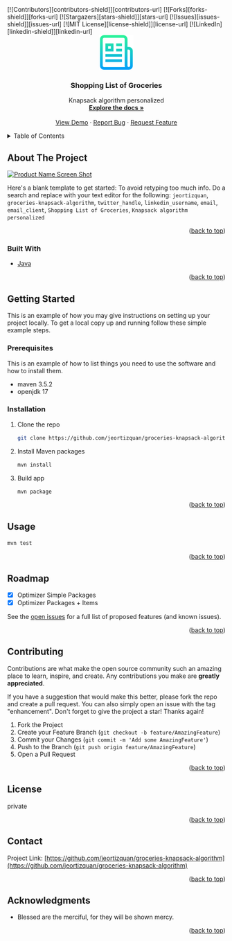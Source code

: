 <div id="top"></div>
<!-- PROJECT SHIELDS -->
<!--
*** I'm using markdown "reference style" links for readability.
*** Reference links are enclosed in brackets [ ] instead of parentheses ( ).
*** See the bottom of this document for the declaration of the reference variables
*** for contributors-url, forks-url, etc. This is an optional, concise syntax you may use.
*** https://www.markdownguide.org/basic-syntax/#reference-style-links
-->
[![Contributors][contributors-shield]][contributors-url]
[![Forks][forks-shield]][forks-url]
[![Stargazers][stars-shield]][stars-url]
[![Issues][issues-shield]][issues-url]
[![MIT License][license-shield]][license-url]
[![LinkedIn][linkedin-shield]][linkedin-url]


<!-- PROJECT LOGO -->
<br />
<div align="center">
  <a href="https://github.com/jeortizquan/groceries-knapsack-algorithm">
    <img src="images/logo.png" alt="Logo" width="80" height="80">
  </a>

<h3 align="center">Shopping List of Groceries</h3>

  <p align="center">
    Knapsack algorithm personalized
    <br />
    <a href="https://github.com/jeortizquan/groceries-knapsack-algorithm"><strong>Explore the docs »</strong></a>
    <br />
    <br />
    <a href="https://github.com/jeortizquan/groceries-knapsack-algorithm">View Demo</a>
    ·
    <a href="https://github.com/jeortizquan/groceries-knapsack-algorithm/issues">Report Bug</a>
    ·
    <a href="https://github.com/jeortizquan/groceries-knapsack-algorithm/issues">Request Feature</a>
  </p>
</div>



<!-- TABLE OF CONTENTS -->
<details>
  <summary>Table of Contents</summary>
  <ol>
    <li>
      <a href="#about-the-project">About The Project</a>
      <ul>
        <li><a href="#built-with">Built With</a></li>
      </ul>
    </li>
    <li>
      <a href="#getting-started">Getting Started</a>
      <ul>
        <li><a href="#prerequisites">Prerequisites</a></li>
        <li><a href="#installation">Installation</a></li>
      </ul>
    </li>
    <li><a href="#usage">Usage</a></li>
    <li><a href="#roadmap">Roadmap</a></li>
    <li><a href="#contributing">Contributing</a></li>
    <li><a href="#license">License</a></li>
    <li><a href="#contact">Contact</a></li>
    <li><a href="#acknowledgments">Acknowledgments</a></li>
  </ol>
</details>



<!-- ABOUT THE PROJECT -->
## About The Project

[![Product Name Screen Shot][product-screenshot]](https://example.com)

Here's a blank template to get started: To avoid retyping too much info. Do a search and replace with your text editor for the following: `jeortizquan`, `groceries-knapsack-algorithm`, `twitter_handle`, `linkedin_username`, `email`, `email_client`, `Shopping List of Groceries`, `Knapsack algorithm personalized`

<p align="right">(<a href="#top">back to top</a>)</p>



### Built With

* [Java](https://openjdk.java.net)


<p align="right">(<a href="#top">back to top</a>)</p>



<!-- GETTING STARTED -->
## Getting Started

This is an example of how you may give instructions on setting up your project locally.
To get a local copy up and running follow these simple example steps.

### Prerequisites

This is an example of how to list things you need to use the software and how to install them.
* maven 3.5.2
* openjdk 17  

### Installation

1. Clone the repo
   ```sh
   git clone https://github.com/jeortizquan/groceries-knapsack-algorithm.git
   ```
2. Install Maven packages
   ```sh
   mvn install
   ```
   
3. Build app
   ```sh
   mvn package
   ```

<p align="right">(<a href="#top">back to top</a>)</p>



<!-- USAGE EXAMPLES -->
## Usage

   ```sh
   mvn test
   ```

<p align="right">(<a href="#top">back to top</a>)</p>



<!-- ROADMAP -->
## Roadmap

- [X] Optimizer Simple Packages
- [X] Optimizer Packages + Items

See the [open issues](https://github.com/jeortizquan/groceries-knapsack-algorithm/issues) for a full list of proposed features (and known issues).

<p align="right">(<a href="#top">back to top</a>)</p>



<!-- CONTRIBUTING -->
## Contributing

Contributions are what make the open source community such an amazing place to learn, inspire, and create. Any contributions you make are **greatly appreciated**.

If you have a suggestion that would make this better, please fork the repo and create a pull request. You can also simply open an issue with the tag "enhancement".
Don't forget to give the project a star! Thanks again!

1. Fork the Project
2. Create your Feature Branch (`git checkout -b feature/AmazingFeature`)
3. Commit your Changes (`git commit -m 'Add some AmazingFeature'`)
4. Push to the Branch (`git push origin feature/AmazingFeature`)
5. Open a Pull Request

<p align="right">(<a href="#top">back to top</a>)</p>



<!-- LICENSE -->
## License

private

<p align="right">(<a href="#top">back to top</a>)</p>



<!-- CONTACT -->
## Contact

Project Link: [https://github.com/jeortizquan/groceries-knapsack-algorithm](https://github.com/jeortizquan/groceries-knapsack-algorithm)

<p align="right">(<a href="#top">back to top</a>)</p>



<!-- ACKNOWLEDGMENTS -->
## Acknowledgments

* Blessed are the merciful, for they will be shown mercy.

<p align="right">(<a href="#top">back to top</a>)</p>



<!-- MARKDOWN LINKS & IMAGES -->
<!-- https://www.markdownguide.org/basic-syntax/#reference-style-links -->
[contributors-shield]: https://img.shields.io/github/contributors/jeortizquan/groceries-knapsack-algorithm.svg?style=for-the-badge
[contributors-url]: https://github.com/jeortizquan/groceries-knapsack-algorithm/graphs/contributors
[forks-shield]: https://img.shields.io/github/forks/jeortizquan/groceries-knapsack-algorithm.svg?style=for-the-badge
[forks-url]: https://github.com/jeortizquan/groceries-knapsack-algorithm/network/members
[stars-shield]: https://img.shields.io/github/stars/jeortizquan/groceries-knapsack-algorithm.svg?style=for-the-badge
[stars-url]: https://github.com/jeortizquan/groceries-knapsack-algorithm/stargazers
[issues-shield]: https://img.shields.io/github/issues/jeortizquan/groceries-knapsack-algorithm.svg?style=for-the-badge
[issues-url]: https://github.com/jeortizquan/groceries-knapsack-algorithm/issues
[product-screenshot]: images/screenshot.png